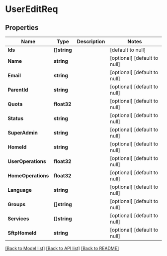 # UserEditReq

## Properties
Name | Type | Description | Notes
------------ | ------------- | ------------- | -------------
**Ids** | **[]string** |  | [default to null]
**Name** | **string** |  | [optional] [default to null]
**Email** | **string** |  | [optional] [default to null]
**ParentId** | **string** |  | [optional] [default to null]
**Quota** | **float32** |  | [optional] [default to null]
**Status** | **string** |  | [optional] [default to null]
**SuperAdmin** | **string** |  | [optional] [default to null]
**HomeId** | **string** |  | [optional] [default to null]
**UserOperations** | **float32** |  | [optional] [default to null]
**HomeOperations** | **float32** |  | [optional] [default to null]
**Language** | **string** |  | [optional] [default to null]
**Groups** | **[]string** |  | [optional] [default to null]
**Services** | **[]string** |  | [optional] [default to null]
**SftpHomeId** | **string** |  | [optional] [default to null]

[[Back to Model list]](../README.md#documentation-for-models) [[Back to API list]](../README.md#documentation-for-api-endpoints) [[Back to README]](../README.md)


